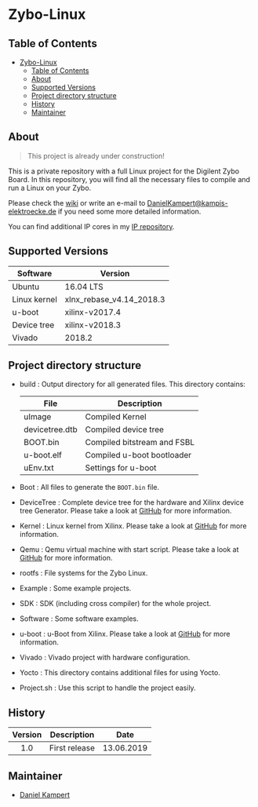 # Zybo-Linux

## Table of Contents

- [Zybo-Linux](#zybo-linux)
  - [Table of Contents](#table-of-contents)
  - [About](#about)
  - [Supported Versions](#supported-versions)
  - [Project directory structure](#project-directory-structure)
  - [History](#history)
  - [Maintainer](#maintainer)

## About

> This project is already under construction!

This is a private repository with a full Linux project for the Digilent Zybo Board.
In this repository, you will find all the necessary files to compile and run a Linux on your Zybo.

Please check the [wiki](https://gitlab.com/Kampi/Zybo-Linux/wikis/home) or write an e-mail to <DanielKampert@kampis-elektroecke.de> if you need some more detailed information.

You can find additional IP cores in my [IP repository](https://gitlab.com/Kampi/IP).

## Supported Versions

| **Software** | **Version** |
|-------------------|----------------------------|
| Ubuntu | 16.04 LTS |
| Linux kernel | xlnx_rebase_v4.14_2018.3 |
| u-boot | xilinx-v2017.4 |
| Device tree | xilinx-v2018.3 |
| Vivado | 2018.2 |

## Project directory structure

- build : Output directory for all generated files. This directory contains:

    | **File**             | **Description**                 |
    |------------------|----------------------------|
    | uImage             | Compiled Kernel              |
    | devicetree.dtb     | Compiled device tree         |
    | BOOT.bin           | Compiled bitstream and FSBL  |
    | u-boot.elf         | Compiled u-boot bootloader   |
    | uEnv.txt | Settings for u-boot          |

- Boot : All files to generate the `BOOT.bin` file.
- DeviceTree : Complete device tree for the hardware and Xilinx device tree Generator. Please take a look at [GitHub](https://github.com/Xilinx/device-tree-xlnx) for more information.
- Kernel : Linux kernel from Xilinx. Please take a look at [GitHub](https://github.com/Xilinx/linux-xlnx) for more information.
- Qemu : Qemu virtual machine with start script. Please take a look at [GitHub](https://github.com/Xilinx/qemu) for more information.
- rootfs : File systems for the Zybo Linux.
- Example : Some example projects.
- SDK : SDK (including cross compiler) for the whole project.
- Software : Some software examples.
- u-boot : u-Boot from Xilinx. Please take a look at [GitHub](https://github.com/Xilinx/u-boot-xlnx) for more information.
- Vivado : Vivado project with hardware configuration.
- Yocto : This directory contains additional files for using Yocto.
- Project.sh : Use this script to handle the project easily.

## History

| Version   | Description                  | Date       |
|:---------:|------------------------------|:----------:|
| 1.0       | First release                | 13.06.2019 |

## Maintainer

- [Daniel Kampert](mailto:DanielKampert@kampis-elektroecke.de)
